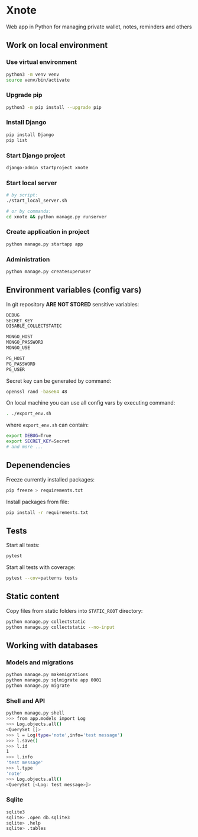 # Xnote

Web app in Python for managing private wallet, notes, reminders and others

## Work on local environment

### Use virtual environment

```bash
python3 -m venv venv
source venv/bin/activate
```

### Upgrade pip

```bash
python3 -m pip install --upgrade pip
```

### Install Django

```bash
pip install Django
pip list
```

### Start Django project

```bash
django-admin startproject xnote
```

### Start local server

```bash
# by script:
./start_local_server.sh

# or by commands:
cd xnote && python manage.py runserver
```

### Create application in project

```bash
python manage.py startapp app
```

### Administration

```bash
python manage.py createsuperuser
```

## Environment variables (config vars)

In git repository **ARE NOT STORED** sensitive variables:

```bash
DEBUG
SECRET_KEY
DISABLE_COLLECTSTATIC

MONGO_HOST
MONGO_PASSWORD
MONGO_USE

PG_HOST
PG_PASSWORD
PG_USER
```

Secret key can be generated by command:

```bash
openssl rand -base64 48
```

On local machine you can use all config vars by executing command:

```bash
. ./export_env.sh
```

where `export_env.sh` can contain:

```bash
export DEBUG=True
export SECRET_KEY=Secret
# and more ...
```

## Depenendencies

Freeze currently installed packages:
```bash
pip freeze > requirements.txt
```

Install packages from file:
```bash
pip install -r requirements.txt
```

## Tests

Start all tests:
```bash
pytest
```

Start all tests with coverage:
```bash
pytest --cov=patterns tests
```

## Static content

Copy files from static folders into `STATIC_ROOT` directory:
```bash
python manage.py collectstatic
python manage.py collectstatic --no-input
```

## Working with databases

### Models and migrations

```bash
python manage.py makemigrations
python manage.py sqlmigrate app 0001
python manage.py migrate
```

### Shell and API

```bash
python manage.py shell
>>> from app.models import Log
>>> Log.objects.all()
<QuerySet []>
>>> l = Log(type='note',info='test message')
>>> l.save()
>>> l.id
1
>>> l.info
'test message'
>>> l.type
'note'
>>> Log.objects.all()
<QuerySet [<Log: test message>]>
```

### Sqlite

```bash
sqlite3
sqlite> .open db.sqlite3
sqlite> .help
sqlite> .tables
```